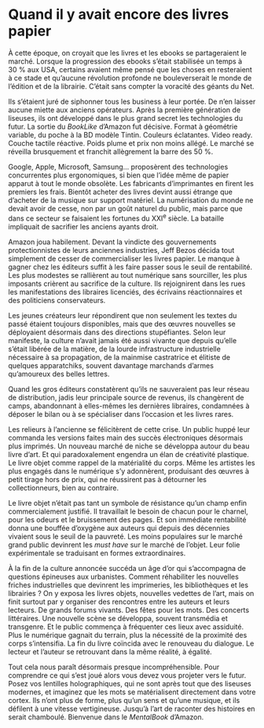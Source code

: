 # Quand il y avait encore des livres papier

À cette époque, on croyait que les livres et les ebooks se partageraient le marché. Lorsque la progression des ebooks s’était stabilisée un temps à 30 % aux USA, certains avaient même pensé que les choses en resteraient à ce stade et qu’aucune révolution profonde ne bouleverserait le monde de l’édition et de la librairie. C’était sans compter la voracité des géants du Net.<span id="more-34455"></span>

Ils s’étaient juré de siphonner tous les business à leur portée. De n’en laisser aucune miette aux anciens opérateurs. Après la première génération de liseuses, ils ont développé dans le plus grand secret les technologies du futur. La sortie du *BookLike* d’Amazon fut décisive. Format à géométrie variable, du poche à la BD modèle Tintin. Couleurs éclatantes. Video ready. Couche tactile réactive. Poids plume et prix non moins allégé. Le marché se réveilla brusquement et franchit allègrement la barre des 50 %.

Google, Apple, Microsoft, Samsung… proposèrent des technologies concurrentes plus ergonomiques, si bien que l’idée même de papier apparut à tout le monde obsolète. Les fabricants d’imprimantes en firent les premiers les frais. Bientôt acheter des livres devint aussi étrange que d’acheter de la musique sur support matériel. La numérisation du monde ne devait avoir de cesse, non par un goût naturel du public, mais parce que dans ce secteur se faisaient les fortunes du XXI<sup>e</sup> siècle. La bataille impliquait de sacrifier les anciens ayants droit.

Amazon joua habilement. Devant la vindicte des gouvernements protectionnistes de leurs anciennes industries, Jeff Bezos décida tout simplement de cesser de commercialiser les livres papier. Le manque à gagner chez les éditeurs suffit à les faire passer sous le seuil de rentabilité. Les plus modestes se rallièrent au tout numérique sans sourciller, les plus imposants crièrent au sacrifice de la culture. Ils rejoignirent dans les rues les manifestations des libraires licenciés, des écrivains réactionnaires et des politiciens conservateurs.

Les jeunes créateurs leur répondirent que non seulement les textes du passé étaient toujours disponibles, mais que des œuvres nouvelles se déployaient désormais dans des directions stupéfiantes. Selon leur manifeste, la culture n’avait jamais été aussi vivante que depuis qu’elle s’était libérée de la matière, de la lourde infrastructure industrielle nécessaire à sa propagation, de la mainmise castratrice et élitiste de quelques apparatchiks, souvent davantage marchands d’armes qu’amoureux des belles lettres.

Quand les gros éditeurs constatèrent qu’ils ne sauveraient pas leur réseau de distribution, jadis leur principale source de revenus, ils changèrent de camps, abandonnant à elles-mêmes les dernières libraires, condamnées à déposer le bilan ou à se spécialiser dans l’occasion et les livres rares.

Les relieurs à l’ancienne se félicitèrent de cette crise. Un public huppé leur commanda les versions faites main des succès électroniques désormais plus imprimés. Un nouveau marché de niche se développa autour du beau livre d’art. Et qui paradoxalement engendra un élan de créativité plastique. Le livre objet comme rappel de la matérialité du corps. Même les artistes les plus engagés dans le numérique s’y adonnèrent, produisant des œuvres à petit tirage hors de prix, qui ne réussirent pas à détourner les collectionneurs, bien au contraire.

Le livre objet n’était pas tant un symbole de résistance qu’un champ enfin commercialement justifié. Il travaillait le besoin de chacun pour le charnel, pour les odeurs et le bruissement des pages. Et son immédiate rentabilité donna une bouffée d’oxygène aux auteurs qui depuis des décennies vivaient sous le seuil de la pauvreté. Les moins populaires sur le marché grand public devinrent les *must have* sur le marché de l’objet. Leur folie expérimentale se traduisant en formes extraordinaires.

À la fin de la culture annoncée succéda un âge d’or qui s’accompagna de questions épineuses aux urbanistes. Comment réhabiliter les nouvelles friches industrielles que devinrent les imprimeries, les bibliothèques et les librairies ? On y exposa les livres objets, nouvelles vedettes de l’art, mais on finit surtout par y organiser des rencontres entre les auteurs et leurs lecteurs. De grands forums vivants. Des fêtes pour les mots. Des concerts littéraires. Une nouvelle scène se développa, souvent transmédia et transgenre. Et le public commença à fréquenter ces lieux avec assiduité. Plus le numérique gagnait du terrain, plus la nécessité de la proximité des corps s’intensifia. La fin du livre coïncida avec le renouveau du dialogue. Le lecteur et l’auteur se retrouvant dans la même réalité, à égalité.

Tout cela nous paraît désormais presque incompréhensible. Pour comprendre ce qui s’est joué alors vous devez vous projeter vers le futur. Posez vos lentilles holographiques, qui ne sont après tout que des liseuses modernes, et imaginez que les mots se matérialisent directement dans votre cortex. Ils n’ont plus de forme, plus qu’un sens et qu’une musique, et ils défilent à une vitesse vertigineuse. Jusqu’à l’art de raconter des histoires en serait chamboulé. Bienvenue dans le *MentalBook* d’Amazon.